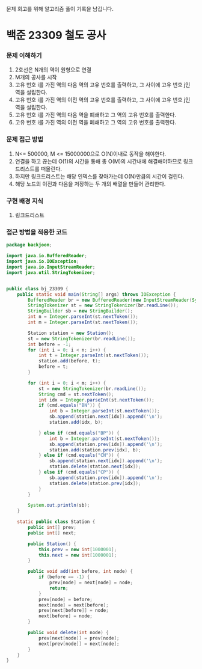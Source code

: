 문제 회고를 위해 알고리즘 풀이 기록을 남깁니다.

# 백준 23309 철도 공사


### 문제 이해하기
1. 2호선은 N개의 역이 원형으로 연결
2. M개의 공사를 시작
3. 고유 번호 i를 가진 역의 다음 역의 고유 번호를 출력하고, 그 사이에 고유 번호 j인 역을 설립한다.
4. 고유 번호 i를 가진 역의 이전 역의 고유 번호를 출력하고, 그 사이에 고유 번호 j인 역을 설립한다.
5. 고유 번호 i를 가진 역의 다음 역을 폐쇄하고 그 역의 고유 번호를 출력한다.
6. 고유 번호 i를 가진 역의 이전 역을 폐쇄하고 그 역의 고유 번호를 출력한다.

### 문제 접근 방법
1. N<= 500000, M <= 15000000으로 O(N)이내로 동작을 해야한다.
2. 연결을 하고 끊는데 O(1)의 시간을 통해 총 O(M)의 시간내에 해결해야하므로 링크드리스트를 떠올린다.
3. 하지만 링크드리스트는 해당 인덱스를 찾아가는데 O(N)만큼의 시간이 걸린다.
4. 해당 노드의 이전과 다음을 저장하는 두 개의 배열을 만들어 관리한다.

### 구현 배경 지식
1. 링크드리스트

### 접근 방법을 적용한 코드
```java
package backjoon;

import java.io.BufferedReader;
import java.io.IOException;
import java.io.InputStreamReader;
import java.util.StringTokenizer;


public class bj_23309 {
    public static void main(String[] args) throws IOException {
        BufferedReader br = new BufferedReader(new InputStreamReader(System.in));
        StringTokenizer st = new StringTokenizer(br.readLine());
        StringBuilder sb = new StringBuilder();
        int n = Integer.parseInt(st.nextToken());
        int m = Integer.parseInt(st.nextToken());

        Station station = new Station();
        st = new StringTokenizer(br.readLine());
        int before = -1;
        for (int i = 0; i < n; i++) {
            int t = Integer.parseInt(st.nextToken());
            station.add(before, t);
            before = t;
        }

        for (int i = 0; i < m; i++) {
            st = new StringTokenizer(br.readLine());
            String cmd = st.nextToken();
            int idx = Integer.parseInt(st.nextToken());
            if (cmd.equals("BN")) {
                int b = Integer.parseInt(st.nextToken());
                sb.append(station.next[idx]).append('\n');
                station.add(idx, b);

            } else if (cmd.equals("BP")) {
                int b = Integer.parseInt(st.nextToken());
                sb.append(station.prev[idx]).append('\n');
                station.add(station.prev[idx], b);
            } else if (cmd.equals("CN")) {
                sb.append(station.next[idx]).append('\n');
                station.delete(station.next[idx]);
            } else if (cmd.equals("CP")) {
                sb.append(station.prev[idx]).append('\n');
                station.delete(station.prev[idx]);
            }
        }

        System.out.println(sb);
    }

    static public class Station {
        public int[] prev;
        public int[] next;

        public Station() {
            this.prev = new int[1000001];
            this.next = new int[1000001];
        }

        public void add(int before, int node) {
            if (before == -1) {
                prev[node] = next[node] = node;
                return;
            }
            prev[node] = before;
            next[node] = next[before];
            prev[next[before]] = node;
            next[before] = node;
        }

        public void delete(int node) {
            prev[next[node]] = prev[node];
            next[prev[node]] = next[node];
        }
    }
}
```